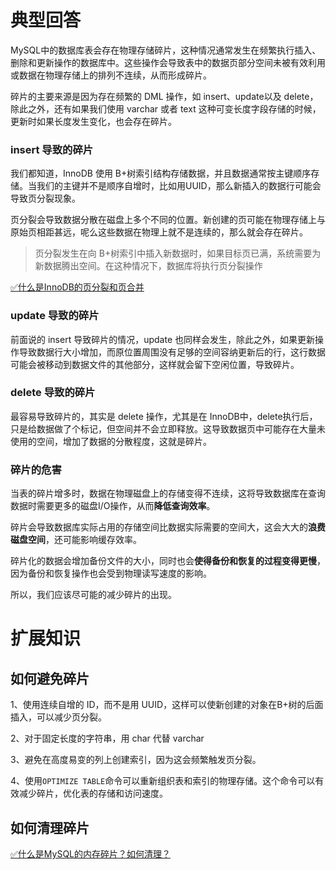 # 典型回答


MySQL中的数据库表会存在物理存储碎片，这种情况通常发生在频繁执行插入、删除和更新操作的数据库中。这些操作会导致表中的数据页部分空间未被有效利用或数据在物理存储上的排列不连续，从而形成碎片。



碎片的主要来源是因为存在频繁的 DML 操作，如 insert、update以及 delete，除此之外，还有如果我们使用 varchar 或者 text 这种可变长度字段存储的时候，更新时如果长度发生变化，也会存在碎片。



### insert 导致的碎片


我们都知道，InnoDB 使用 B+树索引结构存储数据，并且数据通常按主键顺序存储。当我们的主键并不是顺序自增时，比如用UUID，那么新插入的数据行可能会导致页分裂现象。



页分裂会导致数据分散在磁盘上多个不同的位置。新创建的页可能在物理存储上与原始页相距甚远，呢么这些数据在物理上就不是连续的，那么就会存在碎片。



> 页分裂发生在向 B+树索引中插入新数据时，如果目标页已满，系统需要为新数据腾出空间。在这种情况下，数据库将执行页分裂操作
>



[✅什么是InnoDB的页分裂和页合并](https://www.yuque.com/hollis666/qyhor6/lq17kh7gaf8ayipw#QAWkG)



### update 导致的碎片


前面说的 insert 导致碎片的情况，update 也同样会发生，除此之外，如果更新操作导致数据行大小增加，而原位置周围没有足够的空间容纳更新后的行，这行数据可能会被移动到数据文件的其他部分，这样就会留下空闲位置，导致碎片。



### delete 导致的碎片


最容易导致碎片的，其实是 delete 操作，尤其是在 InnoDB中，delete执行后，只是给数据做了个标记，但空间并不会立即释放。这导致数据页中可能存在大量未使用的空间，增加了数据的分散程度，这就是碎片。



### 碎片的危害


当表的碎片增多时，数据在物理磁盘上的存储变得不连续，这将导致数据库在查询数据时需要更多的磁盘I/O操作，从而**降低查询效率**。



碎片会导致数据库实际占用的存储空间比数据实际需要的空间大，这会大大的**浪费磁盘空间**，还可能影响缓存效率。



碎片化的数据会增加备份文件的大小，同时也会**使得备份和恢复的过程变得更慢**，因为备份和恢复操作也会受到物理读写速度的影响。



所以，我们应该尽可能的减少碎片的出现。



# 扩展知识


## 如何避免碎片


1、使用连续自增的 ID，而不是用 UUID，这样可以使新创建的对象在B+树的后面插入，可以减少页分裂。

2、对于固定长度的字符串，用 char 代替 varchar

3、避免在高度易变的列上创建索引，因为这会频繁触发页分裂。

4、使用`OPTIMIZE TABLE`命令可以重新组织表和索引的物理存储。这个命令可以有效减少碎片，优化表的存储和访问速度。



## 如何清理碎片


[✅什么是MySQL的内存碎片？如何清理？](https://www.yuque.com/hollis666/qyhor6/fa27eoa3hcl1qzr8)

